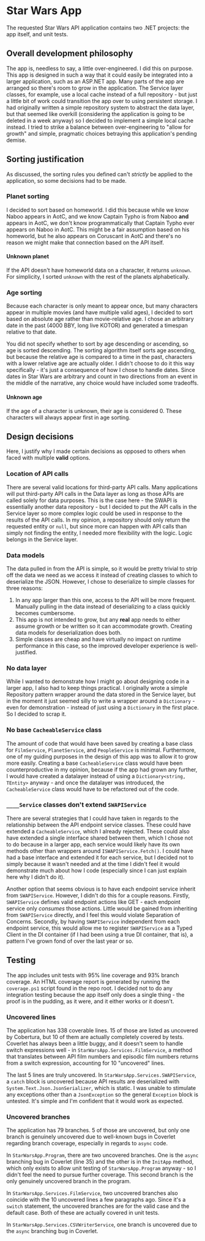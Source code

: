 # Star Wars App

The requested Star Wars API application contains two .NET projects: the app itself, and unit tests.

## Overall development philosophy

The app is, needless to say, a little over-engineered. I did this on purpose. This app is designed in such a way that it could easily be integrated into a larger application, such as an ASP.NET app. Many parts of the app are arranged so there's room to grow in the application. The Service layer classes, for example, use a local cache instead of a full repository - but just a little bit of work could transition the app over to using persistent storage. I had originally written a simple repository system to abstract the data layer, but that seemed like overkill (considering the application is going to be deleted in a week anyway) so I decided to implement a simple local cache instead. I tried to strike a balance between over-engineering to "allow for growth" and simple, pragmatic choices betraying this application's pending demise.

## Sorting justification

As discussed, the sorting rules you defined can't *strictly* be applied to the application, so some decisions had to be made.

### Planet sorting

I decided to sort based on homeworld. I did this because while we know Naboo appears in AotC, and we know Captain Typho is from Naboo **and** appears in AotC, we don't know programmatically that Captain Typho ever appears on Naboo in AotC. This might be a fair assumption based on his homeworld, but he also appears on Coruscant in AotC and there's no reason we might make that connection based on the API itself.

#### Unknown planet

If the API doesn't have homeworld data on a character, it returns `unknown`. For simplicity, I sorted `unknown` with the rest of the planets alphabetically.

### Age sorting

Because each character is only meant to appear once, but many characters appear in multiple movies (and have multiple valid ages), I decided to sort based on absolute age rather than movie-relative age. I chose an arbitrary date in the past (4000 BBY, long live KOTOR) and generated a timespan relative to that date.

You did not specify whether to sort by age descending or ascending, so age is sorted descending. The sorting algorithm itself sorts age ascending, but because the relative age is compared to a time in the past, characters with a lower relative age are actually older. I didn't choose to do it this way specifically - it's just a consequence of how I chose to handle dates. Since dates in Star Wars are arbitrary and count in two directions from an event in the middle of the narrative, any choice would have included some tradeoffs.

#### Unknown age

If the age of a character is unknown, their age is considered 0. These characters will always appear first in age sorting. 

## Design decisions

Here, I justify why I made certain decisions as opposed to others when faced with multiple **valid** options.

### Location of API calls

There are several valid locations for third-party API calls. Many applications will put third-party API calls in the Data layer as long as those APIs are called solely for data purposes. This is the case here - the SWAPI is essentially another data repository - but I decided to put the API calls in the Service layer so more complex logic could be used in response to the results of the API calls. In my opinion, a repository should only return the requested entity or `null`, but since more can happen with API calls than simply not finding the entity, I needed more flexibility with the logic. Logic belongs in the Service layer.

### Data models

The data pulled in from the API is simple, so it would be pretty trivial to strip off the data we need as we access it instead of creating classes to which to deserialize the JSON. However, I chose to deserialize to simple classes for three reasons:

1. In any app larger than this one, access to the API will be more frequent. Manually pulling in the data instead of deserializing to a class quickly becomes cumbersome.
2. This app is not intended to grow, but any **real** app needs to either assume growth or be written so it can accommodate growth. Creating data models for deserialization does both.
3. Simple classes are cheap and have virtually no impact on runtime performance in this case, so the improved developer experience is well-justified.

### No data layer

While I wanted to demonstrate how I might go about designing code in a larger app, I also had to keep things practical. I originally wrote a simple Repository pattern wrapper around the data stored in the Service layer, but in the moment it just seemed silly to write a wrapper around a `Dictionary` - even for demonstration - instead of just using a `Dictionary` in the first place. So I decided to scrap it.

### No base `CacheableService` class

The amount of code that would have been saved by creating a base class for `FilmService`, `PlanetService`, and `PeopleService` is minimal. Furthermore, one of my guiding purposes in the design of this app was to allow it to grow more easily. Creating a base `CacheableService` class would have been counterproductive in my opinion, because if the app had grown any further, I would have created a datalayer instead of using a `Dictionary<string, TEntity>` anyway - and once the datalayer was introduced, the `CacheableService` class would have to be refactored out of the code.

### `____Service` classes don't extend `SWAPIService`

There are several strategies that I could have taken in regards to the relationship between the API endpoint service classes. These could have extended a `CacheableService`, which I already rejected. These could also have extended a single interface shared between them, which I chose not to do because in a larger app, each service would likely have its own methods other than wrappers around `ISWAPIService.Fetch()`. I could have had a base interface and extended it for each service, but I decided not to simply because it wasn't needed and at the time I didn't feel it would demonstrate much about how I code (especially since I can just explain here why I didn't do it).

Another option that seems obvious is to have each endpoint service inherit from `SWAPIService`. However, I didn't do this for a couple reasons. Firstly, `SWAPIService` defines valid endpoint actions like GET - each endpoint service only *consumes* those actions. Little would be gained from inheriting from `SWAPIService` directly, and I feel this would violate Separation of Concerns. Secondly, by having `SWAPIService` independent from each endpoint service, this would allow me to register `SWAPIService` as a Typed Client in the DI container (if I had been using a true DI container, that is), a pattern I've grown fond of over the last year or so.

## Testing

The app includes unit tests with 95% line coverage and 93% branch coverage. An HTML coverage report is generated by running the `coverage.ps1` script found in the repo root. I decided not to do any integration testing because the app itself only does a single thing - the proof is in the pudding, as it were, and it either works or it doesn't.

### Uncovered lines

The application has 338 coverable lines. 15 of those are listed as uncovered by Cobertura, but 10 of them are actually completely covered by tests. Coverlet has always been a little buggy, and it doesn't seem to handle switch expressions well - in `StarWarsApp.Services.FilmService`, a method that translates between API film numbers and episodic film numbers returns from a switch expression, accounting for 10 "uncovered" lines.

The last 5 lines are truly uncovered. In `StarWarsApp.Services.SWAPIService`, a `catch` block is uncovered because API results are deserialized with `System.Text.Json.JsonSerializer`, which is static. I was unable to stimulate any exceptions other than a `JsonException` so the general `Exception` block is untested. It's simple and I'm confident that it would work as expected.

### Uncovered branches

The application has 79 branches. 5 of those are uncovered, but only one branch is genuinely uncovered due to well-known bugs in Coverlet regarding branch coverage, especially in regards to `async` code.

In `StarWarsApp.Program`, there are two uncovered branches. One is the `async` branching bug in Coverlet (line 35) and the other is in the `InitApp` method, which only exists to allow unit testing of `StarWarsApp.Program` anyway - so I didn't feel the need to pursue further coverage. This second branch is the only genuinely uncovered branch in the program.

In `StarWarsApp.Services.FilmService`, two uncovered branches also coincide with the 10 uncovered lines a few paragraphs ago. Since it's a `switch` statement, the uncovered branches are for the valid case and the default case. Both of these are actually covered in unit tests.

In `StarWarsApp.Services.CSVWriterService`, one branch is uncovered due to the `async` branching bug in Coverlet.